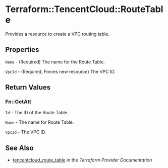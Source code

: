 # Terraform::TencentCloud::RouteTable

Provides a resource to create a VPC routing table.

## Properties

`Name` - (Required) The name for the Route Table.

`VpcId` - (Required, Forces new resource) The VPC ID.


## Return Values

### Fn::GetAtt

`Id` - The ID of the Route Table.

`Name` - The name for Route Table.

`VpcId` - The VPC ID.

## See Also

* [tencentcloud_route_table](https://www.terraform.io/docs/providers/tencentcloud/r/route_table.html) in the _Terraform Provider Documentation_